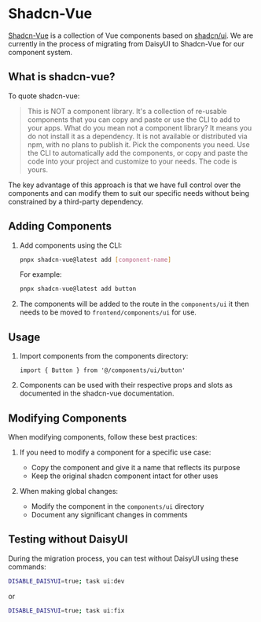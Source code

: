 # Shadcn-Vue

[Shadcn-Vue](https://www.shadcn-vue.com/) is a collection of Vue components based on [shadcn/ui](https://ui.shadcn.com/). We are currently in the process of migrating from DaisyUI to Shadcn-Vue for our component system.

## What is shadcn-vue?

To quote shadcn-vue:

> This is NOT a component library. It's a collection of re-usable components that you can copy and paste or use the CLI to add to your apps.
> What do you mean not a component library?
> It means you do not install it as a dependency. It is not available or distributed via npm, with no plans to publish it.
> Pick the components you need. Use the CLI to automatically add the components, or copy and paste the code into your project and customize to your needs. The code is yours.

The key advantage of this approach is that we have full control over the components and can modify them to suit our specific needs without being constrained by a third-party dependency.

## Adding Components

1. Add components using the CLI:
   ```bash
   pnpx shadcn-vue@latest add [component-name]
   ```
   For example:
   ```bash
   pnpx shadcn-vue@latest add button
   ```

2. The components will be added to the route in the `components/ui` it then needs to be moved to `frontend/components/ui` for use.

## Usage

1. Import components from the components directory:
   ```vue
   import { Button } from '@/components/ui/button'
   ```

2. Components can be used with their respective props and slots as documented in the shadcn-vue documentation.

## Modifying Components

When modifying components, follow these best practices:

1. If you need to modify a component for a specific use case:
   - Copy the component and give it a name that reflects its purpose
   - Keep the original shadcn component intact for other uses

2. When making global changes:
   - Modify the component in the `components/ui` directory
   - Document any significant changes in comments

## Testing without DaisyUI

During the migration process, you can test without DaisyUI using these commands:

```bash
DISABLE_DAISYUI=true; task ui:dev
```
or
```bash
DISABLE_DAISYUI=true; task ui:fix
```
